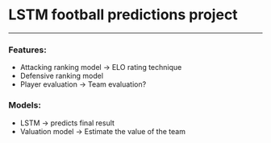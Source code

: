 # LSTM football predictions project
---

### __Features:__
- Attacking ranking model -> ELO rating technique 
- Defensive ranking model
- Player evaluation -> Team evaluation? 

### __Models:__
- LSTM -> predicts final result  
- Valuation model -> Estimate the value of the team  

